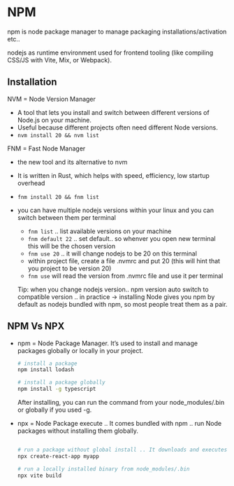 # NPM

npm is node package manager to manage packaging installations/activation etc..

nodejs as runtime environment used for frontend tooling (like compiling CSS/JS with Vite, Mix, or Webpack).

## Installation


NVM = Node Version Manager

- A tool that lets you install and switch between different versions of Node.js on your machine.
- Useful because different projects often need different Node versions.
- `nvm install 20 && nvm list`


FNM = Fast Node Manager

- the new tool and its alternative to nvm
- It is written in Rust, which helps with speed, efficiency, low startup overhead
- `fnm install 20 && fnm list`



- you can have multiple nodejs versions within your linux and you can switch between them per terminal
    - `fnm list` .. list available versions on your machine
    - `fnm default 22` .. set default.. so whenver you open new terminal this will be the chosen version
    - `fnm use 20` .. it will change nodejs to be 20 on this terminal
    - within project file, create a file .nvmrc and put 20 (this will hint that you project to be version 20)
    - `fnm use` will read the version from .nvmrc file and use it per terminal
    
    Tip: when you change nodejs version.. npm version auto switch to compatible version .. in practice → installing Node gives you npm by default as nodejs bundled with npm, so most people treat them as a pair.




## NPM Vs NPX

- npm = Node Package Manager. It’s used to install and manage packages globally or locally in your project.

    ```bash
    # install a package
    npm install lodash

    # install a package globally
    npm install -g typescript
    ```

    After installing, you can run the command from your node_modules/.bin or globally if you used -g.


- npx = Node Package execute .. It comes bundled with npm .. run Node packages without installing them globally.
    ```bash

    # run a package without global install .. It downloads and executes the package (using cache for next time).
    npx create-react-app myapp

    # run a locally installed binary from node_modules/.bin
    npx vite build

    ```

